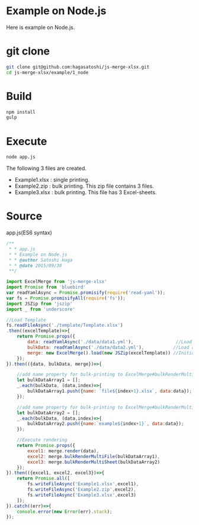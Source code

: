 # Example on Node.js  
Here is example on Node.js.
  
# git clone
```bash
git clone git@github.com:hagasatoshi/js-merge-xlsx.git
cd js-merge-xlsx/example/1_node
```
# Build
```bash
npm install
gulp
```
# Execute
```bash
node app.js
```
The following 3 files are created.
- Example1.xlsx : single printing.
- Example2.zip : bulk printing. This zip file contains 3 files.
- Example3.xlsx : bulk printing. This file has 3 Excel-sheets.
  
# Source  
app.js(ES6 syntax)
```JavaScript
/**
 * * app.js
 * * Example on Node.js
 * * @author Satoshi Haga
 * * @date 2015/09/30
 **/

import ExcelMerge from 'js-merge-xlsx'
import Promise from 'bluebird'
var readYamlAsync = Promise.promisify(require('read-yaml'));
var fs = Promise.promisifyAll(require('fs'));
import JSZip from 'jszip'
import _ from 'underscore'

//Load Template
fs.readFileAsync('./template/Template.xlsx')
.then((excelTemplate)=>{
    return Promise.props({
        data: readYamlAsync('./data/data1.yml'),                //Load single data
        bulkData: readYamlAsync('./data/data2.yml'),           //Load array data
        merge: new ExcelMerge().load(new JSZip(excelTemplate)) //Initialize ExcelMerge object
    });
}).then(({data, bulkData, merge})=>{

    //add name property for bulk-printing to ExcelMerge#bulkRenderMultiFile()
    let bulkDataArray1 = [];
    _.each(bulkData, (data,index)=>{
        bulkDataArray1.push({name: `file${index+1}.xlsx`, data:data});
    });

    //add name property for bulk-printing to ExcelMerge#bulkRenderMultiSheet()
    let bulkDataArray2 = [];
    _.each(bulkData, (data,index)=>{
        bulkDataArray2.push({name:`example${index+1}`, data:data});
    });

    //Execute rendering
    return Promise.props({
        excel1: merge.render(data),
        excel2: merge.bulkRenderMultiFile(bulkDataArray1),
        excel3: merge.bulkRenderMultiSheet(bulkDataArray2)
    });
}).then(({excel1, excel2, excel3})=>{
    return Promise.all([
        fs.writeFileAsync('Example1.xlsx',excel1),
        fs.writeFileAsync('Example2.zip',excel2),
        fs.writeFileAsync('Example3.xlsx',excel3)
    ]);
}).catch((err)=>{
    console.error(new Error(err).stack);
});
```
